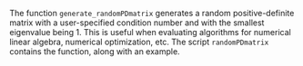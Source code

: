 The function ``generate_randomPDmatrix`` generates a random positive-definite matrix with a user-specified
condition number and with the smallest eigenvalue being 1. This is useful when evaluating algorithms for numerical linear algebra, numerical optimization, etc. The script ``randomPDmatrix`` contains the function, along with an example. 
